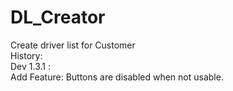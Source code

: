 # DL_Creator
Create driver list for Customer  
History:  
Dev 1.3.1 :   
Add Feature: Buttons are disabled when not usable.
